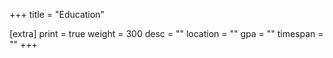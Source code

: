 +++
title = "Education"

[extra]
print = true
weight = 300
desc = ""
location = ""
gpa = ""
timespan = ""
+++
